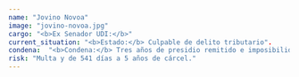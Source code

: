 ```yaml
---
name: "Jovino Novoa"
image: "jovino-novoa.jpg"
cargo: "<b>Ex Senador UDI:</b>"
current_situation: "<b>Estado:</b> Culpable de delito tributario".
condena:  "<b>Condena:</b> Tres años de presidio remitido e imposibilidad de ejercer cargos públicos durante la condena."
risk: "Multa y de 541 días a 5 años de cárcel."
---
```


